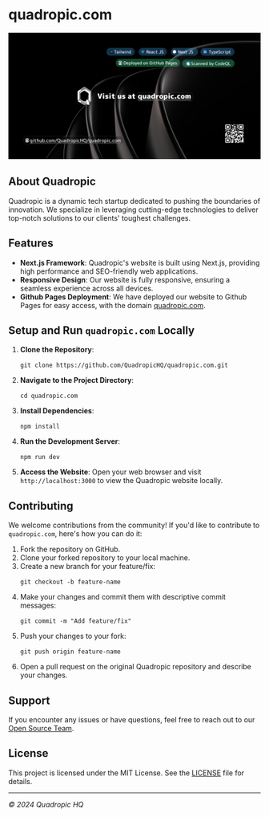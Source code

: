 # quadropic.com

![alt text](template.png "quadropic.com GitHub Banner")

## About Quadropic

Quadropic is a dynamic tech startup dedicated to pushing the boundaries of innovation. We specialize in leveraging cutting-edge technologies to deliver top-notch solutions to our clients' toughest challenges.

## Features

- **Next.js Framework**: Quadropic's website is built using Next.js, providing high performance and SEO-friendly web applications.
- **Responsive Design**: Our website is fully responsive, ensuring a seamless experience across all devices.
- **Github Pages Deployment**: We have deployed our website to Github Pages for easy access, with the domain [quadropic.com](https://quadropic.com).

## Setup and Run `quadropic.com` Locally

1. **Clone the Repository**:

   ```
   git clone https://github.com/QuadropicHQ/quadropic.com.git
   ```

2. **Navigate to the Project Directory**:

   ```
   cd quadropic.com
   ```

3. **Install Dependencies**:

   ```
   npm install
   ```

4. **Run the Development Server**:

   ```
   npm run dev
   ```

5. **Access the Website**:
   Open your web browser and visit `http://localhost:3000` to view the Quadropic website locally.

## Contributing

We welcome contributions from the community! If you'd like to contribute to `quadropic.com`, here's how you can do it:

1. Fork the repository on GitHub.
2. Clone your forked repository to your local machine.
3. Create a new branch for your feature/fix:
   ```
   git checkout -b feature-name
   ```
4. Make your changes and commit them with descriptive commit messages:
   ```
   git commit -m "Add feature/fix"
   ```
5. Push your changes to your fork:
   ```
   git push origin feature-name
   ```
6. Open a pull request on the original Quadropic repository and describe your changes.

## Support

If you encounter any issues or have questions, feel free to reach out to our [Open Source Team](mailto:quadropichq+opensource@gmail.com).

## License

This project is licensed under the MIT License. See the [LICENSE](LICENSE) file for details.

---

_© 2024 Quadropic HQ_
